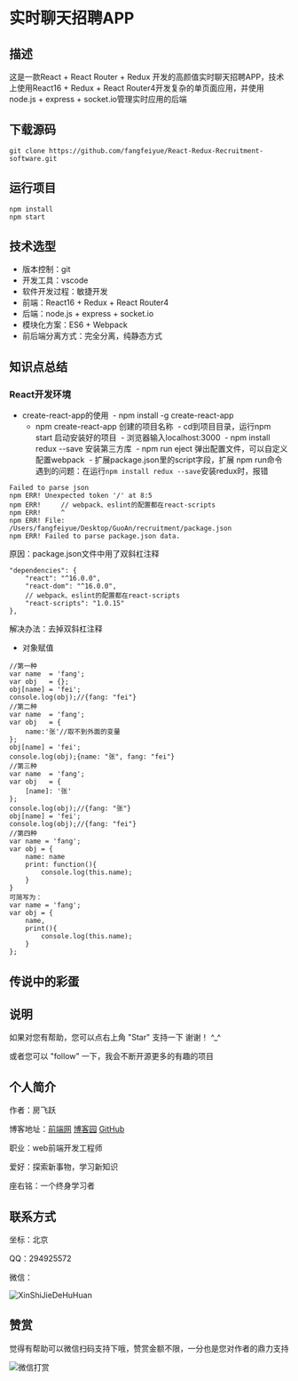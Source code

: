 # 实时聊天招聘APP
## 描述
这是一款React + React Router + Redux 开发的高颜值实时聊天招聘APP，技术上使用React16 + Redux + React Router4开发复杂的单页面应用，并使用node.js + express + socket.io管理实时应用的后端
## 下载源码
```
git clone https://github.com/fangfeiyue/React-Redux-Recruitment-software.git
```
## 运行项目
```
npm install
npm start
```
## 技术选型
- 版本控制：git
- 开发工具：vscode
- 软件开发过程：敏捷开发
- 前端：React16 + Redux + React Router4
- 后端：node.js + express + socket.io
- 模块化方案：ES6 + Webpack
- 前后端分离方式：完全分离，纯静态方式
## 知识点总结
### React开发环境
- create-react-app的使用
  - npm install -g create-react-app 
  - npm create-react-app 创建的项目名称
  - cd到项目目录，运行npm start 启动安装好的项目
  - 浏览器输入localhost:3000
  - npm install redux --save 安装第三方库
  - npm run eject 弹出配置文件，可以自定义配置webpack
  - 扩展package.json里的script字段，扩展 npm run命令
遇到的问题：在运行`npm install redux --save`安装redux时，报错
```
Failed to parse json
npm ERR! Unexpected token '/' at 8:5
npm ERR!     // webpack、eslint的配置都在react-scripts
npm ERR!     ^
npm ERR! File: /Users/fangfeiyue/Desktop/GuoAn/recruitment/package.json
npm ERR! Failed to parse package.json data.
```
原因：package.json文件中用了双斜杠注释
```
"dependencies": {
    "react": "^16.0.0",
    "react-dom": "^16.0.0",
    // webpack、eslint的配置都在react-scripts
    "react-scripts": "1.0.15"
},
```
解决办法：去掉双斜杠注释
- 对象赋值
```
//第一种
var name  = 'fang';
var obj   = {};
obj[name] = 'fei';
console.log(obj);//{fang: "fei"}
//第二种
var name  = 'fang';
var obj   = {
    name:'张'//取不到外面的变量
};
obj[name] = 'fei';
console.log(obj);{name: "张", fang: "fei"}
//第三种
var name  = 'fang';
var obj   = {
    [name]: '张'
};
console.log(obj);//{fang: "张"}
obj[name] = 'fei';
console.log(obj);//{fang: "fei"}
//第四种
var name = 'fang';
var obj = {
    name: name
    print: function(){
        console.log(this.name);
    }
}
可简写为：
var name = 'fang';
var obj = {
    name,
    print(){
        console.log(this.name);
    }
};
```
## 传说中的彩蛋
## 说明
如果对您有帮助，您可以点右上角 "Star" 支持一下 谢谢！ ^_^

或者您可以 "follow" 一下，我会不断开源更多的有趣的项目
## 个人简介
作者：房飞跃

博客地址：[前端网](http://www.qdfuns.com/house/31986/note)  [博客园](https://www.cnblogs.com/fangfeiyue)  [GitHub](https://github.com/fangfeiyue)

职业：web前端开发工程师

爱好：探索新事物，学习新知识

座右铭：一个终身学习者

## 联系方式
坐标：北京

QQ：294925572

微信：

![XinShiJieDeHuHuan](http://note.youdao.com/yws/public/resource/c2361265179a03449f6d52397fd50033/xmlnote/100D55934BB446839482D3EA0CDC3E8D/17820)

## 赞赏
觉得有帮助可以微信扫码支持下哦，赞赏金额不限，一分也是您对作者的鼎力支持

![微信打赏](http://note.youdao.com/yws/public/resource/c2361265179a03449f6d52397fd50033/xmlnote/D77744C8EC944CF6AA232272CBC5CF6D/17828)
